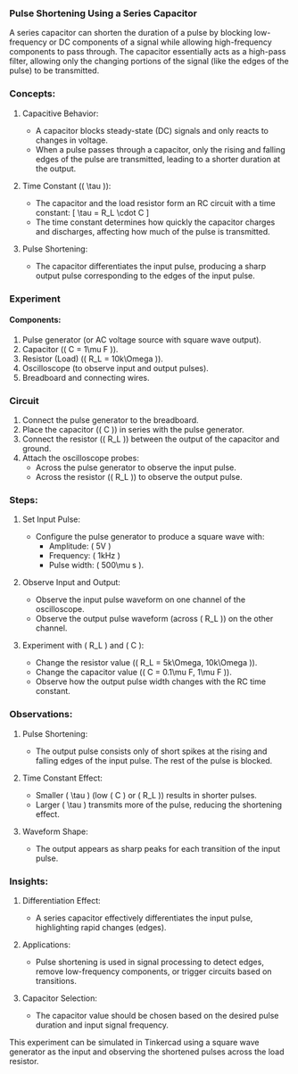 ### Pulse Shortening Using a Series Capacitor

A series capacitor can shorten the duration of a pulse by blocking low-frequency or DC components of a signal while allowing high-frequency components to pass through. The capacitor essentially acts as a high-pass filter, allowing only the changing portions of the signal (like the edges of the pulse) to be transmitted.

### Concepts:

1. Capacitive Behavior:
   - A capacitor blocks steady-state (DC) signals and only reacts to changes in voltage.
   - When a pulse passes through a capacitor, only the rising and falling edges of the pulse are transmitted, leading to a shorter duration at the output.

2. Time Constant (\( \tau \)):
   - The capacitor and the load resistor form an RC circuit with a time constant:
     \[
     \tau = R_L \cdot C
     \]
   - The time constant determines how quickly the capacitor charges and discharges, affecting how much of the pulse is transmitted.

3. Pulse Shortening:
   - The capacitor differentiates the input pulse, producing a sharp output pulse corresponding to the edges of the input pulse.

### Experiment

#### Components:
1. Pulse generator (or AC voltage source with square wave output).
2. Capacitor (\( C = 1\mu F \)).
3. Resistor (Load) (\( R_L = 10k\Omega \)).
4. Oscilloscope (to observe input and output pulses).
5. Breadboard and connecting wires.

### Circuit
1. Connect the pulse generator to the breadboard.
2. Place the capacitor (\( C \)) in series with the pulse generator.
3. Connect the resistor (\( R_L \)) between the output of the capacitor and ground.
4. Attach the oscilloscope probes:
   - Across the pulse generator to observe the input pulse.
   - Across the resistor (\( R_L \)) to observe the output pulse.

### Steps:

1. Set Input Pulse:
   - Configure the pulse generator to produce a square wave with:
     - Amplitude: \( 5V \)
     - Frequency: \( 1kHz \)
     - Pulse width: \( 500\mu s \).

2. Observe Input and Output:
   - Observe the input pulse waveform on one channel of the oscilloscope.
   - Observe the output pulse waveform (across \( R_L \)) on the other channel.

3. Experiment with \( R_L \) and \( C \):
   - Change the resistor value (\( R_L = 5k\Omega, 10k\Omega \)).
   - Change the capacitor value (\( C = 0.1\mu F, 1\mu F \)).
   - Observe how the output pulse width changes with the RC time constant.

### Observations:

1. Pulse Shortening:
   - The output pulse consists only of short spikes at the rising and falling edges of the input pulse. The rest of the pulse is blocked.

2. Time Constant Effect:
   - Smaller \( \tau \) (low \( C \) or \( R_L \)) results in shorter pulses.
   - Larger \( \tau \) transmits more of the pulse, reducing the shortening effect.

3. Waveform Shape:
   - The output appears as sharp peaks for each transition of the input pulse.

### Insights:

1. Differentiation Effect:
   - A series capacitor effectively differentiates the input pulse, highlighting rapid changes (edges).

2. Applications:
   - Pulse shortening is used in signal processing to detect edges, remove low-frequency components, or trigger circuits based on transitions.

3. Capacitor Selection:
   - The capacitor value should be chosen based on the desired pulse duration and input signal frequency.

This experiment can be simulated in Tinkercad using a square wave generator as the input and observing the shortened pulses across the load resistor.
